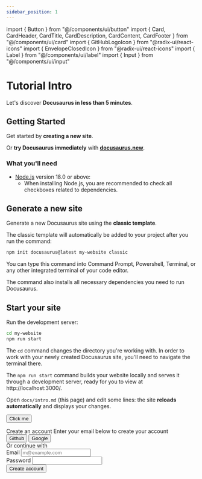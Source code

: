 ```yaml
---
sidebar_position: 1
---
```


import { Button } from "@/components/ui/button"
import { Card, CardHeader, CardTitle, CardDescription, CardContent, CardFooter } from "@/components/ui/card"
import { GitHubLogoIcon } from "@radix-ui/react-icons"
import { EnvelopeClosedIcon } from "@radix-ui/react-icons"
import { Label } from "@/components/ui/label"
import { Input } from "@/components/ui/input"

# Tutorial Intro

Let's discover **Docusaurus in less than 5 minutes**.

## Getting Started

Get started by **creating a new site**.

Or **try Docusaurus immediately** with **[docusaurus.new](https://docusaurus.new)**.

### What you'll need

- [Node.js](https://nodejs.org/en/download/) version 18.0 or above:
  - When installing Node.js, you are recommended to check all checkboxes related to dependencies.

## Generate a new site

Generate a new Docusaurus site using the **classic template**.

The classic template will automatically be added to your project after you run the command:

```bash
npm init docusaurus@latest my-website classic
```

You can type this command into Command Prompt, Powershell, Terminal, or any other integrated terminal of your code editor.

The command also installs all necessary dependencies you need to run Docusaurus.

## Start your site

Run the development server:

```bash
cd my-website
npm run start
```

The `cd` command changes the directory you're working with. In order to work with your newly created Docusaurus site, you'll need to navigate the terminal there.

The `npm run start` command builds your website locally and serves it through a development server, ready for you to view at http://localhost:3000/.

Open `docs/intro.md` (this page) and edit some lines: the site **reloads automatically** and displays your changes.

<Button>Click me</Button>

<div className="container mx-auto py-10">
  <Card>
    <CardHeader className="space-y-1">
      <CardTitle className="text-2xl">Create an account</CardTitle>
      <CardDescription>
        Enter your email below to create your account
      </CardDescription>
    </CardHeader>
    <CardContent className="grid gap-4">
      <div className="grid grid-cols-2 gap-6">
        <Button variant="outline">
          <GitHubLogoIcon className="mr-2 h-4 w-4" />
          Github
        </Button>
        <Button variant="outline">
          <EnvelopeClosedIcon className="mr-2 h-4 w-4" />
          Google
        </Button>
      </div>
      <div className="relative">
        <div className="absolute inset-0 flex items-center">
          <span className="w-full border-t" />
        </div>
        <div className="relative flex justify-center text-xs uppercase">
          <span className="bg-background px-2 text-muted-foreground">
            Or continue with
          </span>
        </div>
      </div>
      <div className="grid gap-2">
        <Label htmlFor="email">Email</Label>
        <Input id="email" type="email" placeholder="m@example.com" />
      </div>
      <div className="grid gap-2">
        <Label htmlFor="password">Password</Label>
        <Input id="password" type="password" />
      </div>
    </CardContent>
    <CardFooter>
      <Button className="w-full">Create account</Button>
    </CardFooter>
  </Card>
</div>